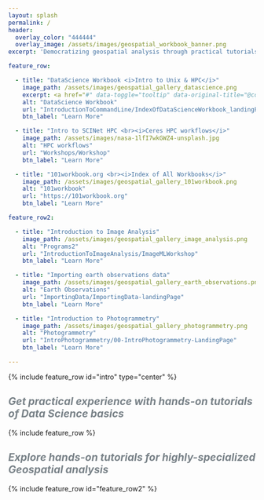 ```yaml
---
layout: splash
permalink: /
header:
  overlay_color: "444444"
  overlay_image: /assets/images/geospatial_workbook_banner.png
excerpt: 'Democratizing geospatial analysis through practical tutorials'

feature_row:

  - title: "DataScience Workbook <i>Intro to Unix & HPC</i>"
    image_path: /assets/images/geospatial_gallery_datascience.png
    excerpt: <a href="#" data-toggle="tooltip" data-original-title="@computer-setup @programming">section tags</a>
    alt: "DataScience Workbook"
    url: "IntroductionToCommandLine/IndexOfDataScienceWorkbook_landingPage"
    btn_label: "Learn More"

  - title: "Intro to SCINet HPC <br><i>Ceres HPC workflows</i>"
    image_path: /assets/images/nasa-1lfI7wkGWZ4-unsplash.jpg
    alt: "HPC workflows"
    url: "Workshops/Workshop"
    btn_label: "Learn More"

  - title: "101workbook.org <br><i>Index of All Workbooks</i>"
    image_path: /assets/images/geospatial_gallery_101workbook.png
    alt: "101workbook"
    url: "https://101workbook.org"
    btn_label: "Learn More"

feature_row2:

  - title: "Introduction to Image Analysis"
    image_path: /assets/images/geospatial_gallery_image_analysis.png
    alt: "Programs2"
    url: "IntroductionToImageAnalysis/ImageMLWorkshop"
    btn_label: "Learn More"

  - title: "Importing earth observations data"
    image_path: /assets/images/geospatial_gallery_earth_observations.png
    alt: "Earth Observations"
    url: "ImportingData/ImportingData-landingPage"
    btn_label: "Learn More"

  - title: "Introduction to Photogrammetry"
    image_path: /assets/images/geospatial_gallery_photogrammetry.png
    alt: "Photogrammetry"
    url: "IntroPhotogrammetry/00-IntroPhotogrammetry-LandingPage"
    btn_label: "Learn More"

---
```



{% include feature_row id="intro" type="center" %}

## <span style="color: #798288"><i>Get practical experience with hands-on tutorials of Data Science basics</i></span>

{% include feature_row %}

## <span style="color: #798288"><i>Explore  hands-on tutorials for highly-specialized Geospatial analysis</i></span>

{% include feature_row id="feature_row2" %}
